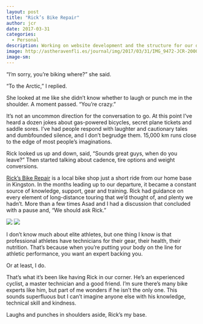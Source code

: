 ```yaml
---
layout: post
title: "Rick’s Bike Repair"
author: jcr
date: 2017-03-31
categories:
  - Personal
description: Working on website development and the structure for our digital journal is the current focus. It’s powered through Jekyll, hosted on Github and will be integrated with our online map.
image: http://astheravenfli.es/journal/img/2017/03/31/IMG_9472-JCR-2000-web.jpg
image-sm:
---
```

&ldquo;I&rsquo;m sorry, you&rsquo;re biking where?&rdquo; she said.

&ldquo;To the Arctic,&rdquo; I replied.

She looked at me like she didn&rsquo;t know whether to laugh or punch me in the shoulder. A moment passed. &ldquo;You&rsquo;re crazy.&rdquo;

It&rsquo;s not an uncommon direction for the conversation to go. At this point I&rsquo;ve heard a dozen jokes about gas-powered bicycles, secret plane tickets and saddle sores. I&rsquo;ve had people respond with laughter and cautionary tales and dumbfounded silence, and I don&rsquo;t begrudge them. 15,000 km runs close to the edge of most people&rsquo;s imaginations.

Rick looked us up and down, said, &ldquo;Sounds great guys, when do you leave?&rdquo; Then started talking about cadence, tire options and weight conversions.

<a href="http://ricksbikerepair.ca" target="blank">Rick&rsquo;s Bike Repair</a> is a local bike shop just a short ride from our home base in Kingston. In the months leading up to our departure, it became a constant source of knowledge, support, gear and training. Rick had guidance on every element of long-distance touring that we&rsquo;d thought of, and plenty we hadn&rsquo;t. More than a few times Asad and I had a discussion that concluded with a pause and, &ldquo;We should ask Rick.&rdquo;

<img src="http://astheravenfli.es/journal/img/2017/03/31/IMG_9476-JCR-2000-web.jpg">
<img src="http://astheravenfli.es/journal/img/2017/03/31/IMG_9457-JCR-2000-web.jpg">

I don&rsquo;t know much about elite athletes, but one thing I know is that professional athletes have technicians for their gear, their health, their nutrition. That&rsquo;s because when you&rsquo;re putting your body on the line for athletic performance, you want an expert backing you.

Or at least, I do.

That&rsquo;s what it&rsquo;s been like having Rick in our corner. He&rsquo;s an experienced cyclist, a master technician and a good friend. I&rsquo;m sure there&rsquo;s many bike experts like him, but part of me wonders if he isn&rsquo;t the only one. This sounds superfluous but I can&rsquo;t imagine anyone else with his knowledge, technical skill and kindness.

Laughs and punches in shoulders aside, Rick&rsquo;s my base.